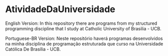 # AtividadeDaUniversidade

English Version:
In this repository there are programs from my structured programming discipline that I study at Catholic University of Brasilia - UCB.

Portuguese-BR Version:
Neste repositório haverá programas desenvolvidos na minha disciplina de programação estruturada que curso na Universidade Católica De Brasília - UCB.
